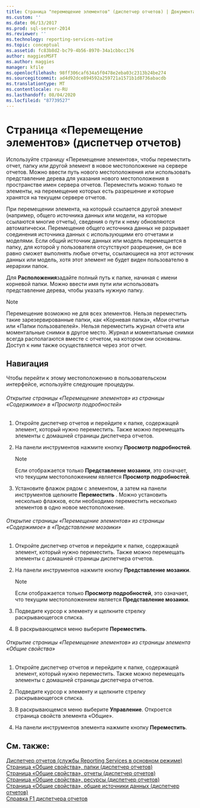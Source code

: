 ```yaml
---
title: Страница "перемещение элементов" (диспетчер отчетов) | Документация Майкрософт
ms.custom: ''
ms.date: 06/13/2017
ms.prod: sql-server-2014
ms.reviewer: ''
ms.technology: reporting-services-native
ms.topic: conceptual
ms.assetid: fc83b8d2-bc79-4b56-8970-34a1cbbcc176
author: maggiesMSFT
ms.author: maggies
manager: kfile
ms.openlocfilehash: 98ff306caf634a5f0478e2eba03c2313b24be274
ms.sourcegitcommit: ad4d92dce894592a259721a1571b1d8736abacdb
ms.translationtype: MT
ms.contentlocale: ru-RU
ms.lasthandoff: 08/04/2020
ms.locfileid: "87739527"
---
```

# <a name="move-items-page-report-manager"></a>Страница «Перемещение элементов» (диспетчер отчетов)
  Используйте страницу «Перемещение элементов», чтобы переместить отчет, папку или другой элемент в новое местоположение на сервере отчетов. Можно ввести путь нового местоположения или использовать представление дерева для указания нового местоположения в пространстве имен сервера отчетов. Переместить можно только те элементы, на перемещение которых есть разрешение и которые хранятся на текущем сервере отчетов.  
  
 При перемещении элемента, на который ссылается другой элемент (например, общего источника данных или модели, на которые ссылаются многие отчеты), сведения о пути к нему обновляются автоматически. Перемещение общего источника данных не разрывает соединения источника данных с использующими его отчетами и моделями. Если общий источник данных или модель перемещается в папку, для которой у пользователя отсутствуют разрешение, он все равно сможет выполнять любые отчеты, ссылающиеся на этот источник данных или модель, хотя этот элемент не будет виден пользователю в иерархии папок.  
  
 Для **Расположения**задайте полный путь к папке, начиная с имени корневой папки. Можно ввести имя пути или использовать представление дерева, чтобы указать нужную папку.  
  
> [!NOTE]  
>  Перемещение возможно не для всех элементов. Нельзя переместить такие зарезервированные папки, как «Корневая папка», «Мои отчеты» или «Папки пользователей». Нельзя переместить журнал отчета или моментальные снимки в другое место. Журнал и моментальные снимки всегда располагаются вместе с отчетом, на котором они основаны. Доступ к ним также осуществляется через этот отчет.  
  
## <a name="navigation"></a>Навигация  
 Чтобы перейти к этому местоположению в пользовательском интерфейсе, используйте следующие процедуры.  
  
###### <a name="to-open-the-move-items-page-from-the-contents-page-in-details-view"></a>Открытие страницы «Перемещение элементов» из страницы «Содержимое» в «Просмотр подробностей»  
  
1.  Откройте диспетчер отчетов и перейдите к папке, содержащей элемент, который нужно переместить. Также можно перемещать элементы с домашней страницы диспетчера отчетов.  
  
2.  На панели инструментов нажмите кнопку **Просмотр подробностей**.  
  
    > [!NOTE]  
    >   Если отображается только **Представление мозаики**, это означает, что текущим местоположением является **Просмотр подробностей**.  
  
3.  Установите флажок рядом с элементом, а затем на панели инструментов щелкните **Переместить** . Можно установить несколько флажков, если необходимо переместить несколько элементов в одно новое местоположение.  
  
###### <a name="to-open-the-move-items-page-from-the-contents-page-in-tiles-view"></a>Открытие страницы «Перемещение элементов» из страницы «Содержимое» в «Представление мозаики»  
  
1.  Откройте диспетчер отчетов и перейдите к папке, содержащей элемент, который нужно переместить. Также можно перемещать элементы с домашней страницы диспетчера отчетов.  
  
2.  На панели инструментов нажмите кнопку **Представление мозаики**.  
  
    > [!NOTE]  
    >   Если отображается только **Просмотр подробностей**, это означает, что текущим местоположением является **Представление мозаики**.  
  
3.  Подведите курсор к элементу и щелкните стрелку раскрывающегося списка.  
  
4.  В раскрывающемся меню выберите **Переместить**.  
  
###### <a name="to-open-the-move-items-page-from-the-general-properties-page-of-an-item"></a>Открытие страницы «Перемещение элементов» из страницы элемента «Общие свойства»  
  
1.  Откройте диспетчер отчетов и перейдите к папке, содержащей элемент, который нужно переместить. Также можно перемещать элементы с домашней страницы диспетчера отчетов.  
  
2.  Подведите курсор к элементу и щелкните стрелку раскрывающегося списка.  
  
3.  В раскрывающемся меню выберите **Управление**. Откроется страница свойств элемента «Общие».  
  
4.  На панели инструментов элемента нажмите кнопку **Переместить**.  
  
## <a name="see-also"></a>См. также:  
 [Диспетчер отчетов (службы Reporting Services в основном режиме)](../../2014/reporting-services/report-manager-ssrs-native-mode.md)   
 [Страница «Общие свойства», папки &#40;диспетчер отчетов&#41;](../../2014/reporting-services/general-properties-page-folders-report-manager.md)   
 [Страница «Общие свойства», отчеты &#40;диспетчер отчетов&#41;](../../2014/reporting-services/general-properties-page-reports-report-manager.md)   
 [Страница «Общие свойства», ресурсы &#40;диспетчер отчетов&#41;](../../2014/reporting-services/general-properties-page-resources-report-manager.md)   
 [Страница «Общие свойства», общие источники данных &#40;диспетчер отчетов&#41;](../../2014/reporting-services/general-properties-page-shared-data-sources-report-manager.md)   
 [Справка F1 диспетчера отчетов](../../2014/reporting-services/report-manager-f1-help.md)  
  
  
